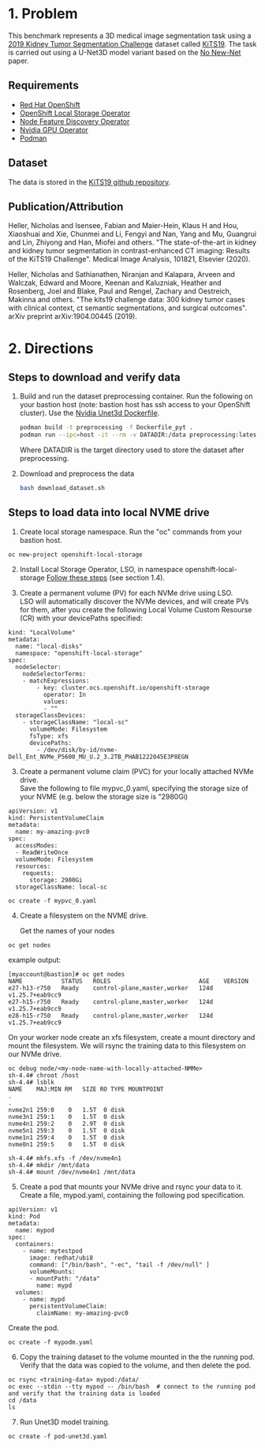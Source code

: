 # 1. Problem

This benchmark represents a 3D medical image segmentation task using a [2019 Kidney Tumor Segmentation Challenge](https://kits19.grand-challenge.org/) dataset called [KiTS19](https://github.com/neheller/kits19). The task is carried out using a U-Net3D model variant based on the [No New-Net](https://arxiv.org/pdf/1809.10483.pdf) paper.

## Requirements
* [Red Hat OpenShift](https://access.redhat.com/documentation/en-us/openshift_container_platform/4.13/html/installing/index)
* [OpenShift Local Storage Operator](https://access.redhat.com/documentation/en-us/red_hat_openshift_container_storage/4.8/html/deploying_openshift_container_storage_using_ibm_z_infrastructure/deploy-using-local-storage-devices-ibmz)
* [Node Feature Discovery Operator](https://docs.nvidia.com/launchpad/infrastructure/openshift-it/latest/openshift-it-step-01.html) 
* [Nvidia GPU Operator](https://docs.nvidia.com/launchpad/infrastructure/openshift-it/latest/openshift-it-step-03.html) 
* [Podman](https://developers.redhat.com/blog/2018/08/29/intro-to-podman) 

## Dataset

The data is stored in the [KiTS19 github repository](https://github.com/neheller/kits19).

## Publication/Attribution
Heller, Nicholas and Isensee, Fabian and Maier-Hein, Klaus H and Hou, Xiaoshuai and Xie, Chunmei and Li, Fengyi and Nan, Yang and Mu, Guangrui and Lin, Zhiyong and Han, Miofei and others.
"The state-of-the-art in kidney and kidney tumor segmentation in contrast-enhanced CT imaging: Results of the KiTS19 Challenge".
Medical Image Analysis, 101821, Elsevier (2020).

Heller, Nicholas and Sathianathen, Niranjan and Kalapara, Arveen and Walczak, Edward and Moore, Keenan and Kaluzniak, Heather and Rosenberg, Joel and Blake, Paul and Rengel, Zachary and Oestreich, Makinna and others.
"The kits19 challenge data: 300 kidney tumor cases with clinical context, ct semantic segmentations, and surgical outcomes".
arXiv preprint arXiv:1904.00445 (2019).

# 2. Directions

## Steps to download and verify data

1. Build and run the dataset preprocessing container. Run the following on your bastion host (note: bastion host has ssh access to your OpenShift cluster). Use the [Nvidia Unet3d Dockerfile](https://github.com/mlcommons/submissions_training_v3.1/blob/main/NVIDIA/benchmarks/unet3d/implementations/mxnet/Dockerfile).
    
    ```bash
    podman build -t preprocessing -f Dockerfile_pyt .
    podman run --ipc=host -it --rm -v DATADIR:/data preprocessing:latest 
    ```
   Where DATADIR is the target directory used to store the dataset after preprocessing.

   
2. Download and preprocess the data

    ```bash
    bash download_dataset.sh 
    ```


## Steps to load data into local NVME drive

1. Create local storage namespace.   Run the "oc" commands from your bastion host.
```
oc new-project openshift-local-storage
```

2. Install Local Storage Operator, LSO, in namespace openshift-local-storage
[Follow these steps](https://access.redhat.com/documentation/en-us/red_hat_openshift_container_storage/4.6/html/deploying_openshift_container_storage_using_bare_metal_infrastructure/deploy-using-local-storage-devices-bm) (see section 1.4). 


3. Create a permanent volume (PV) for each NVMe drive using LSO.  
LSO will automatically discover the NVMe devices, and will create PVs for them, after you create the following Local Volume Custom Resourse (CR) with your devicePaths specified:

```
kind: "LocalVolume"
metadata:
  name: "local-disks"
  namespace: "openshift-local-storage" 
spec:
  nodeSelector: 
    nodeSelectorTerms:
    - matchExpressions:
        - key: cluster.ocs.openshift.io/openshift-storage
          operator: In
          values:
          - ""
  storageClassDevices:
    - storageClassName: "local-sc" 
      volumeMode: Filesystem 
      fsType: xfs 
      devicePaths: 
        - /dev/disk/by-id/nvme-Dell_Ent_NVMe_P5600_MU_U.2_3.2TB_PHAB1222045E3P8EGN
```

3. Create a permanent volume claim (PVC) for your locally attached NVMe drive.  
   Save the following to file mypvc_0.yaml, specifying the storage size of your NVME (e.g. below the storage size is "2980Gi)

```
apiVersion: v1
kind: PersistentVolumeClaim
metadata:
  name: my-amazing-pvc0
spec:
  accessModes:
  - ReadWriteOnce
  volumeMode: Filesystem
  resources:
    requests:
      storage: 2980Gi
  storageClassName: local-sc
```
  

```
oc create -f mypvc_0.yaml
```
4. Create a filesystem on the NVME drive. 

    Get the names of your nodes
```
oc get nodes
```

example output:
```
[myaccount@bastion]# oc get nodes
NAME           STATUS   ROLES                         AGE    VERSION
e27-h13-r750   Ready    control-plane,master,worker   124d   v1.25.7+eab9cc9
e27-h15-r750   Ready    control-plane,master,worker   124d   v1.25.7+eab9cc9
e28-h15-r750   Ready    control-plane,master,worker   124d   v1.25.7+eab9cc9
```

On your worker node create an xfs filesystem, create a mount directory and mount the filesystem. We will rsync the training data to this filesystem on our NVMe drive.

```
oc debug node/<my-node-name-with-locally-attached-NMMe>
sh-4.4# chroot /host
sh-4.4# lsblk
NAME    MAJ:MIN RM   SIZE RO TYPE MOUNTPOINT
.
.
nvme2n1 259:0    0   1.5T  0 disk 
nvme3n1 259:1    0   1.5T  0 disk 
nvme4n1 259:2    0   2.9T  0 disk 
nvme5n1 259:3    0   1.5T  0 disk 
nvme1n1 259:4    0   1.5T  0 disk 
nvme0n1 259:5    0   1.5T  0 disk

sh-4.4# mkfs.xfs -f /dev/nvme4n1
sh-4.4# mkdir /mnt/data
sh-4.4# mount /dev/nvme4n1 /mnt/data
```
5. Create a pod that mounts your NVMe drive and rsync your data to it.  
Create a file, mypod.yaml, containing the following pod specification. 
```
apiVersion: v1
kind: Pod
metadata:
  name: mypod
spec:
  containers:
    - name: mytestpod
      image: redhat/ubi8
      command: ["/bin/bash", "-ec", "tail -f /dev/null" ]
      volumeMounts:
      - mountPath: "/data"
        name: mypd
  volumes:
    - name: mypd
      persistentVolumeClaim:
        claimName: my-amazing-pvc0
```
Create the pod. 
``` 
oc create -f mypodm.yaml
```
6. Copy the training dataset to the volume mounted in the the running pod.  Verify that the data was copied to the volume, and then delete the pod.

```
oc rsync <training-data> mypod:/data/
oc exec --stdin --tty mypod -- /bin/bash  # connect to the running pod and verify that the training data is loaded
cd /data
ls
```

7.  Run Unet3D model training. 

```
oc create -f pod-unet3d.yaml
```
